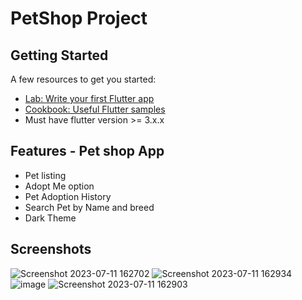# PetShop Project


## Getting Started
A few resources to get you started:

- [Lab: Write your first Flutter app](https://docs.flutter.dev/get-started/codelab)
- [Cookbook: Useful Flutter samples](https://docs.flutter.dev/cookbook)
- Must have flutter version >= 3.x.x

## Features - Pet shop App
- Pet listing
- Adopt Me option
- Pet Adoption History
- Search Pet by Name and breed
- Dark Theme

## Screenshots
![Screenshot 2023-07-11 162702](https://github.com/NimittSethiya/Pet-Shop/assets/35776472/8412ce79-a6e5-482a-9e3a-530bb7f83b90)
![Screenshot 2023-07-11 162934](https://github.com/NimittSethiya/Pet-Shop/assets/35776472/64eff03e-5e8c-431c-bec4-0ed56153ac18)
![image](https://github.com/NimittSethiya/Pet-Shop/assets/35776472/e49d7ead-a881-49d1-9150-35f7d97d0775)
![Screenshot 2023-07-11 162903](https://github.com/NimittSethiya/Pet-Shop/assets/35776472/8d3666b3-fe3e-4d54-ad11-2a58c3c139bf)



